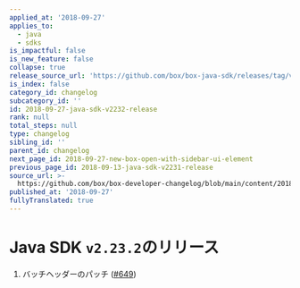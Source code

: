 ```yaml
---
applied_at: '2018-09-27'
applies_to:
  - java
  - sdks
is_impactful: false
is_new_feature: false
collapse: true
release_source_url: 'https://github.com/box/box-java-sdk/releases/tag/v2.23.2'
is_index: false
category_id: changelog
subcategory_id: ''
id: 2018-09-27-java-sdk-v2232-release
rank: null
total_steps: null
type: changelog
sibling_id: ''
parent_id: changelog
next_page_id: 2018-09-27-new-box-open-with-sidebar-ui-element
previous_page_id: 2018-09-13-java-sdk-v2231-release
source_url: >-
  https://github.com/box/box-developer-changelog/blob/main/content/2018/09-27-java-sdk-v2232-release.md
published_at: '2018-09-27'
fullyTranslated: true
---
```

# Java SDK `v2.23.2`のリリース

1. バッチヘッダーのパッチ ([#649](https://github.com/box/box-java-sdk/pull/649))
